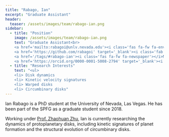 ```yaml
---
title: "Rabago, Ian"
excerpt: "Graduate Assistant"
header:
  teaser: /assets/images/team/rabago-ian.png
sidebar:
  - title: "Position"
    image: /assets/images/team/rabago-ian.png
    text: "Graduate Assistant<br>
    <a href='mailto:rabagoi@unlv.nevada.edu'><i class='fas fa-fw fa-envelope'></i>Email</a><br>
    <a href='https://github.com/rabagoi' target='_blank'><i class='fab fa-fw fa-github'></i>GitHub</a><br>
    <a href='/tags/#rabago-ian'><i class='fas fa-fw fa-newspaper'></i>News</a><br>
    <a href='https://orcid.org/0000-0001-5008-2794' target='_blank'><i class='fab fa-fw fa-orcid'></i>ORCiD</a>"
  - title: "Research Interests"
    text: "<ul>
    <li> Disk dynamics
    <li> Kinetic velocity signatures
    <li> Warped disks
    <li> Circumbinary disks"
---
```


Ian Rabago is a PhD student at the University of Nevada, Las Vegas. He has been part of the SPFG as a graduate student since 2018.

Working under [Prof. Zhaohuan Zhu](/team/zhu-zhaohuan/), Ian is currently researching the dynamics of protoplanetary disks, including kinetic signatures of planet formation and the structural evolution of circumbinary disks. 
